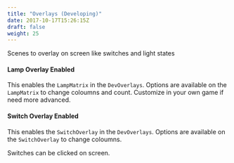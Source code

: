```yaml
---
title: "Overlays (Developing)"
date: 2017-10-17T15:26:15Z
draft: false
weight: 25
---
```


Scenes to overlay on screen like switches and light states

#### Lamp Overlay Enabled

This enables the `LampMatrix` in the `DevOverlays`. Options are available on the `LampMatrix` to change coloumns and count. Customize in your own game if need more advanced.

#### Switch Overlay Enabled

This enables the `SwitchOverlay` in the `DevOverlays`. Options are available on the `SwitchOverlay` to change coloumns.

Switches can be clicked on screen.